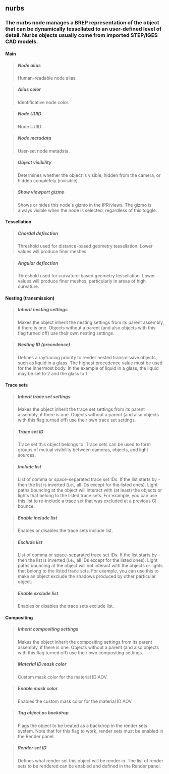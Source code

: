 ## **nurbs**

### The nurbs node manages a BREP representation of the object that can be dynamically tessellated to an user-defined level of detail. Nurbs objects usually come from imported STEP/IGES CAD models.
#### Main

> ##### Node alias
> Human-readable node alias. 

> ##### Alias color
> Identificative node color. 

> ##### Node UUID
> Node UUID. 

> ##### Node metadata
> User-set node metadata. 

> ##### Object visibility
> Determines whether the object is visible, hidden from the camera, or hidden completely (invisible). 

> ##### Show viewport gizmo
> Shows or hides this node's gizmo in the IPR/views. The gizmo is always visible when the node is selected, regardless of this toggle. 

#### Tessellation

> ##### Chordal deflection
> Threshold used for distance-based geometry tessellation. Lower values will produce finer meshes. 

> ##### Angular deflection
> Threshold used for curvature-based geometry tessellation. Lower values will produce finer meshes, particularly in areas of high curvature. 

#### Nesting (transmission)

> ##### Inherit nesting settings
> Makes the object inherit the nesting settings from its parent assembly, if there is one. Objects without a parent (and also objects with this flag turned off) use their own nesting settings. 

> ##### Nesting ID (precedence)
> Defines a raytracing priority to render nested transmissive objects, such as liquid in a glass. The highest precedence value must be used for the innermost body. In the example of liquid in a glass, the liquid may be set to 2 and the glass to 1. 

#### Trace sets

> ##### Inherit trace set settings
> Makes the object inherit the trace set settings from its parent assembly, if there is one. Objects without a parent (and also objects with this flag turned off) use their own trace set settings. 

> ##### Trace set ID
> Trace set this object belongs to. Trace sets can be used to form groups of mutual visibility between cameras, objects, and light sources. 

> ##### Include list
> List of comma or space-separated trace set IDs. If the list starts by - then the list is inverted (i.e., all IDs except for the listed ones). Light paths bouncing at the object will interact with (at least) the objects or lights that belong to the listed trace sets. For example, you can use this list to re-include a trace set that was excluded at a previous GI bounce. 

> ##### Enable include list
> Enables or disables the trace sets include list. 

> ##### Exclude list
> List of comma or space-separated trace set IDs. If the list starts by - then the list is inverted (i.e., all IDs except for the listed ones). Light paths bouncing at the object will not interact with the objects or lights that belong to the listed trace sets. For example, you can use this to make an object exclude the shadows produced by other particular object. 

> ##### Enable exclude list
> Enables or disables the trace sets exclude list. 

#### Compositing

> ##### Inherit compositing settings
> Makes the object inherit the compositing settings from its parent assembly, if there is one. Objects without a parent (and also objects with this flag turned off) use their own compositing settings. 

> ##### Material ID mask color
> Custom mask color for the material ID AOV. 

> ##### Enable mask color
> Enables the custom mask color for the material ID AOV. 

> ##### Tag object as backdrop
> Flags the object to be treated as a backdrop in the render sets system. Note that for this flag to work, render sets must be enabled in the Render panel. 

> ##### Render set ID
> Defines what render set this object will be render in. The list of render sets to be rendered can be enabled and defined in the Render panel. 

